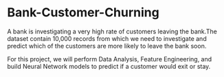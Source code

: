 # Bank-Customer-Churning

A bank is investigating a very high rate of customers leaving the bank.The dataset contain 10,000 records from which we need to investigate and predict which of the customers are more likely to leave the bank soon.

For this project, we will perform Data Analysis, Feature Engineering, and build Neural Network models to predict if a customer would exit or stay.

